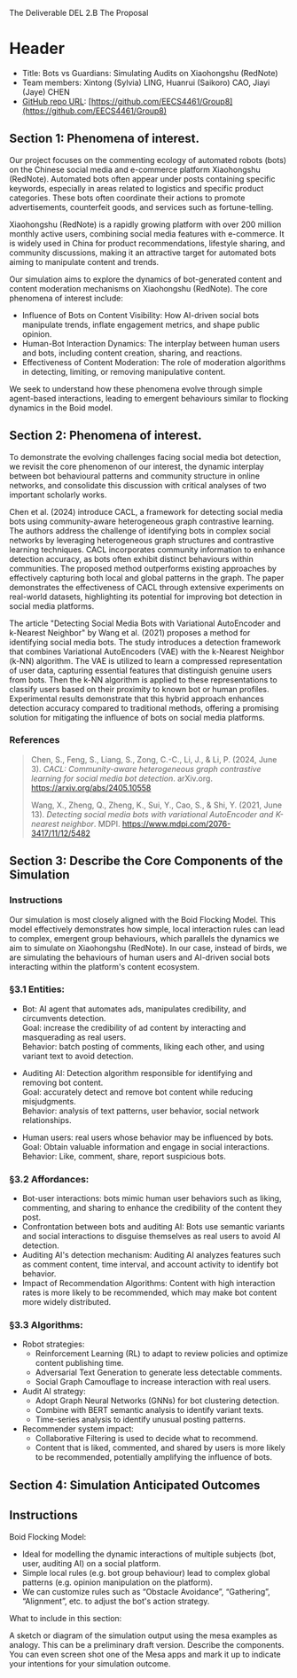The Deliverable DEL 2.B The Proposal

# Header

* Title: Bots vs Guardians: Simulating Audits on Xiaohongshu (RedNote)  
* Team members: Xintong (Sylvia) LING, Huanrui (Saikoro) CAO, Jiayi (Jaye) CHEN  
* [GitHub repo URL](https://github.com/EECS4461/Group8):  [https://github.com/EECS4461/Group8](https://github.com/EECS4461/Group8)

## Section 1: Phenomena of interest.

Our project focuses on the commenting ecology of automated robots (bots) on the Chinese social media and e-commerce platform Xiaohongshu (RedNote). Automated bots often appear under posts containing specific keywords, especially in areas related to logistics and specific product categories. These bots often coordinate their actions to promote advertisements, counterfeit goods, and services such as fortune-telling.

Xiaohongshu (RedNote) is a rapidly growing platform with over 200 million monthly active users, combining social media features with e-commerce. It is widely used in China for product recommendations, lifestyle sharing, and community discussions, making it an attractive target for automated bots aiming to manipulate content and trends.

Our simulation aims to explore the dynamics of bot-generated content and content moderation mechanisms on Xiaohongshu (RedNote). The core phenomena of interest include:

* Influence of Bots on Content Visibility: How AI-driven social bots manipulate trends, inflate engagement metrics, and shape public opinion.  
* Human-Bot Interaction Dynamics: The interplay between human users and bots, including content creation, sharing, and reactions.  
* Effectiveness of Content Moderation: The role of moderation algorithms in detecting, limiting, or removing manipulative content.

We seek to understand how these phenomena evolve through simple agent-based interactions, leading to emergent behaviours similar to flocking dynamics in the Boid model.

## Section 2: Phenomena of interest.

To demonstrate the evolving challenges facing social media bot detection, we revisit the core phenomenon of our interest, the dynamic interplay between bot behavioural patterns and community structure in online networks, and consolidate this discussion with critical analyses of two important scholarly works.

Chen et al. (2024) introduce CACL, a framework for detecting social media bots using community-aware heterogeneous graph contrastive learning. The authors address the challenge of identifying bots in complex social networks by leveraging heterogeneous graph structures and contrastive learning techniques. CACL incorporates community information to enhance detection accuracy, as bots often exhibit distinct behaviours within communities. The proposed method outperforms existing approaches by effectively capturing both local and global patterns in the graph. The paper demonstrates the effectiveness of CACL through extensive experiments on real-world datasets, highlighting its potential for improving bot detection in social media platforms.

The article "Detecting Social Media Bots with Variational AutoEncoder and k-Nearest Neighbor" by Wang et al. (2021) proposes a method for identifying social media bots. The study introduces a detection framework that combines Variational AutoEncoders (VAE) with the k-Nearest Neighbor (k-NN) algorithm. The VAE is utilized to learn a compressed representation of user data, capturing essential features that distinguish genuine users from bots. Then the k-NN algorithm is applied to these representations to classify users based on their proximity to known bot or human profiles. Experimental results demonstrate that this hybrid approach enhances detection accuracy compared to traditional methods, offering a promising solution for mitigating the influence of bots on social media platforms.

### References
> Chen, S., Feng, S., Liang, S., Zong, C.-C., Li, J., & Li, P. (2024, June 3). *CACL: Community-aware heterogeneous graph contrastive learning for social media bot detection*. arXiv.org. https://arxiv.org/abs/2405.10558
> 
> Wang, X., Zheng, Q., Zheng, K., Sui, Y., Cao, S., & Shi, Y. (2021, June 13). *Detecting social media bots with variational AutoEncoder and K-nearest neighbor*. MDPI. https://www.mdpi.com/2076-3417/11/12/5482 

## Section 3: Describe the Core Components of the Simulation

### Instructions

Our simulation is most closely aligned with the Boid Flocking Model. This model effectively demonstrates how simple, local interaction rules can lead to complex, emergent group behaviours, which parallels the dynamics we aim to simulate on Xiaohongshu (RedNote). In our case, instead of birds, we are simulating the behaviours of human users and AI-driven social bots interacting within the platform's content ecosystem.

### §3.1 Entities: 

* Bot: AI agent that automates ads, manipulates credibility, and circumvents detection.           
  Goal: increase the credibility of ad content by interacting and masquerading as real users.  
  Behavior: batch posting of comments, liking each other, and using variant text to avoid detection.  
* Auditing AI: Detection algorithm responsible for identifying and removing bot content.  
  Goal: accurately detect and remove bot content while reducing misjudgments.  
  Behavior: analysis of text patterns, user behavior, social network relationships.  
    
* Human users: real users whose behavior may be influenced by bots.  
  Goal: Obtain valuable information and engage in social interactions.  
  Behavior: Like, comment, share, report suspicious bots.


### §3.2 Affordances:

* Bot-user interactions: bots mimic human user behaviors such as liking, commenting, and sharing to enhance the credibility of the content they post.  
* Confrontation between bots and auditing AI: Bots use semantic variants and social interactions to disguise themselves as real users to avoid AI detection.  
* Auditing AI's detection mechanism: Auditing AI analyzes features such as comment content, time interval, and account activity to identify bot behavior.  
* Impact of Recommendation Algorithms: Content with high interaction rates is more likely to be recommended, which may make bot content more widely distributed.

### §3.3 Algorithms:

* Robot strategies:  
  - Reinforcement Learning (RL) to adapt to review policies and optimize content publishing time.  
  - Adversarial Text Generation to generate less detectable comments.  
  - Social Graph Camouflage to increase interaction with real users.  
* Audit AI strategy:  
  - Adopt Graph Neural Networks (GNNs) for bot clustering detection.  
  - Combine with BERT semantic analysis to identify variant texts.  
  - Time-series analysis to identify unusual posting patterns.  
* Recommender system impact:  
  - Collaborative Filtering is used to decide what to recommend.  
  - Content that is liked, commented, and shared by users is more likely to be recommended, potentially amplifying the influence of bots.


## Section 4: Simulation Anticipated Outcomes

## Instructions

Boid Flocking Model:

* Ideal for modelling the dynamic interactions of multiple subjects (bot, user, auditing AI) on a social platform.  
* Simple local rules (e.g. bot group behaviour) lead to complex global patterns (e.g. opinion manipulation on the platform).  
* We can customize rules such as “Obstacle Avoidance”, “Gathering”, “Alignment”, etc. to adjust the bot's action strategy.

What to include in this section:

A sketch or diagram of the simulation output using the mesa examples as analogy. This can be a preliminary draft version. Describe the components. You can even screen shot one of the Mesa apps and mark it up to indicate your intentions for your simulation outcome.


